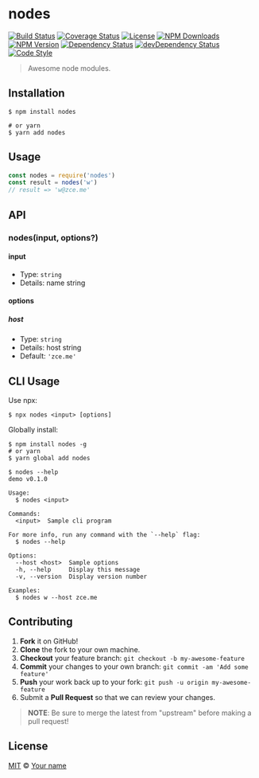 # nodes

[![Build Status][travis-img]][travis-url]
[![Coverage Status][codecov-img]][codecov-url]
[![License][license-img]][license-url]
[![NPM Downloads][downloads-img]][downloads-url]
[![NPM Version][version-img]][version-url]
[![Dependency Status][dependency-img]][dependency-url]
[![devDependency Status][devdependency-img]][devdependency-url]
[![Code Style][style-img]][style-url]

> Awesome node modules.

## Installation

```shell
$ npm install nodes

# or yarn
$ yarn add nodes
```

## Usage

<!-- TODO: Introduction of Usage -->

```javascript
const nodes = require('nodes')
const result = nodes('w')
// result => 'w@zce.me'
```

## API

<!-- TODO: Introduction of API -->

### nodes(input, options?)

#### input

- Type: `string`
- Details: name string

#### options

##### host

- Type: `string`
- Details: host string
- Default: `'zce.me'`

## CLI Usage

<!-- TODO: Introduction of CLI -->

Use npx:

```shell
$ npx nodes <input> [options]
```

Globally install:

```shell
$ npm install nodes -g
# or yarn
$ yarn global add nodes
```

```shell
$ nodes --help
demo v0.1.0

Usage:
  $ nodes <input>

Commands:
  <input>  Sample cli program

For more info, run any command with the `--help` flag:
  $ nodes --help

Options:
  --host <host>  Sample options
  -h, --help     Display this message
  -v, --version  Display version number

Examples:
  $ nodes w --host zce.me
```

## Contributing

1. **Fork** it on GitHub!
2. **Clone** the fork to your own machine.
3. **Checkout** your feature branch: `git checkout -b my-awesome-feature`
4. **Commit** your changes to your own branch: `git commit -am 'Add some feature'`
5. **Push** your work back up to your fork: `git push -u origin my-awesome-feature`
6. Submit a **Pull Request** so that we can review your changes.

> **NOTE**: Be sure to merge the latest from "upstream" before making a pull request!

## License

[MIT](LICENSE) &copy; [Your name](https://github.com/zce/zce/blob/master/bin/zce.js)



[travis-img]: https://img.shields.io/travis/com/zce/nodes
[travis-url]: https://travis-ci.com/zce/nodes
[codecov-img]: https://img.shields.io/codecov/c/github/zce/nodes
[codecov-url]: https://codecov.io/gh/zce/nodes
[license-img]: https://img.shields.io/github/license/zce/nodes
[license-url]: https://github.com/zce/nodes/blob/master/LICENSE
[downloads-img]: https://img.shields.io/npm/dm/nodes
[downloads-url]: https://npmjs.org/package/nodes
[version-img]: https://img.shields.io/npm/v/nodes
[version-url]: https://npmjs.org/package/nodes
[dependency-img]: https://img.shields.io/david/zce/nodes
[dependency-url]: https://david-dm.org/zce/nodes
[devdependency-img]: https://img.shields.io/david/dev/zce/nodes
[devdependency-url]: https://david-dm.org/zce/nodes?type=dev
[style-img]: https://img.shields.io/badge/code_style-standard-brightgreen
[style-url]: https://standardjs.com
